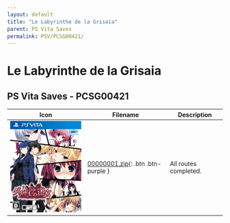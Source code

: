 ```yaml
---
layout: default
title: "Le Labyrinthe de la Grisaia"
parent: PS Vita Saves
permalink: PSV/PCSG00421/
---
```

# Le Labyrinthe de la Grisaia

## PS Vita Saves - PCSG00421

| Icon | Filename | Description |
|------|----------|-------------|
| ![Le Labyrinthe de la Grisaia](icon0.png) | [00000001.zip](00000001.zip){: .btn .btn-purple } | All routes completed.  |
